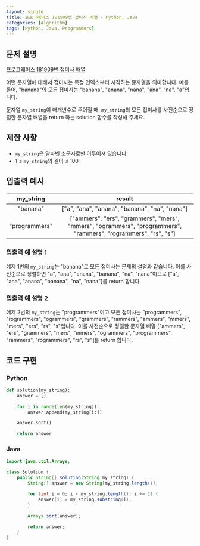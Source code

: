 ```yaml
---
layout: single
title: 프로그래머스 181909번 접미사 배열 - Python, Java
categories: [Algorithm]
tags: [Python, Java, Programmers]
---
```


## 문제 설명
[프로그래머스 181909번 접미사 배열](https://school.programmers.co.kr/learn/courses/30/lessons/181909)

어떤 문자열에 대해서 접미사는 특정 인덱스부터 시작하는 문자열을 의미합니다. 예를 들어, "banana"의 모든 접미사는 "banana", "anana", "nana", "ana", "na", "a"입니다.

문자열 `my_string`이 매개변수로 주어질 때, `my_string`의 모든 접미사를 사전순으로 정렬한 문자열 배열을 return 하는 solution 함수를 작성해 주세요.

## 제한 사항

* `my_string`은 알파벳 소문자로만 이루어져 있습니다.
* 1 ≤ `my_string`의 길이 ≤ 100

## 입출력 예시

|   my_string   |                                                      result                                                      |
|:-------------:|:----------------------------------------------------------------------------------------------------------------:|
|   "banana"    |                                 \["a", "ana", "anana", "banana", "na", "nana"\]                                  |
| "programmers" | \["ammers", "ers", "grammers", "mers", "mmers", "ogrammers", "programmers", "rammers", "rogrammers", "rs", "s"\] |

### 입출력 예 설명 1

예제 1번의 `my_string`는 "banana"로 모든 접미사는 문제의 설명과 같습니다. 이를 사전순으로 정렬하면 "a", "ana", "anana", "banana", "na", "nana"이므로 \["a", "ana", "anana", "banana", "na", "nana"\]를 return 합니다.

### 입출력 예 설명 2

예제 2번의 `my_string`는 "programmers"이고 모든 접미사는 "programmers", "rogrammers", "ogrammers", "grammers", "rammers", "ammers", "mmers", "mers", "ers", "rs", "s"입니다. 이를 사전순으로 정렬한 문자열 배열 \["ammers", "ers", "grammers", "mers", "mmers", "ogrammers", "programmers", "rammers", "rogrammers", "rs", "s"\]를 return 합니다.

## 코드 구현

### Python

```python
def solution(my_string):
    answer = []

    for i in range(len(my_string)):
        answer.append(my_string[i:])

    answer.sort()

    return answer
```

### Java

```java
import java.util.Arrays;

class Solution {
    public String[] solution(String my_string) {
        String[] answer = new String[my_string.length()];

        for (int i = 0; i < my_string.length(); i += 1) {
            answer[i] = my_string.substring(i);
        }

        Arrays.sort(answer);

        return answer;
    }
}
```